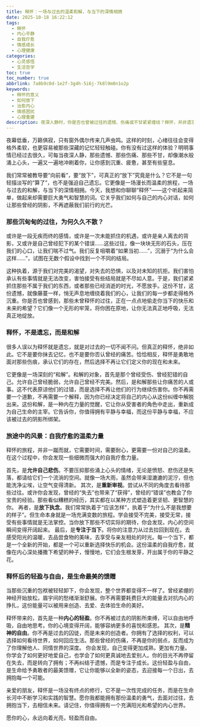 ```yaml
---
title: 释怀：一场与过去的温柔和解，与当下的深情相拥
date: 2025-10-18 16:22:12
tags:
  - 释怀
  - 内心平静
  - 自我疗愈
  - 情感成长
  - 心理健康
categories:
  - 心灵感悟
  - 生活哲学
toc: true
toc_number: true
abbrlink: 7a8b9c0d-1e2f-3g4h-5i6j-7k8l9m0n1o2p
keywords:
  - 释怀的意义
  - 如何放下
  - 治愈内心
  - 情感困扰
  - 心理重建
description: 夜深人静时，你是否也曾被过往的遗憾、伤痛或不甘紧紧缠绕？释怀，并非遗忘，而是一场与过去的温柔和解，与当下的深情相拥。这趟心灵旅程，需要勇气，更需要一份对自己的慈悲。让我们一起，卸下心头的重负，找回那份久违的轻盈与自由。
---
```


夜幕低垂，万籁俱寂，只有窗外偶尔传来几声虫鸣。这样的时刻，心绪往往会变得格外柔软，也更容易被那些深藏的记忆轻轻触碰。你有没有过这样的体验？明明事情已经过去很久，可每当夜深人静，那些遗憾、那些伤痛、那些不甘，却像潮水般涌上心头，一遍又一遍地冲刷着你，让你感到沉重、疲惫，甚至有些窒息。

我们常常被教导要“向前看”，要“放下”，可真正的“放下”究竟是什么？它不是一句轻描淡写的“算了”，也不是强迫自己遗忘。它更像是一场漫长而温柔的旅程，一场与过去的和解，与当下的深情相拥。今天，我想和你聊聊“释怀”——这个听起来简单，做起来却需要巨大勇气和智慧的词。它关乎我们如何与自己的内心对话，如何让那些曾经的阴影，不再遮蔽我们前行的光芒。

### 那些沉甸甸的过往，为何久久不散？

或许是一段无疾而终的感情，或许是一次未能抓住的机遇，或许是亲人离去的背影，又或许是自己曾经犯下的某个错误……这些过往，像一块块无形的石头，压在我们的心口，让我们喘不过气。我们反复咀嚼着“如果当初……”，沉溺于“为什么会这样……”，试图在无数个假设中找到一个不同的结局。

这种执着，源于我们对完美的渴望，对失去的恐惧，以及对未知的抗拒。我们害怕承认有些事情就是无法改变，害怕接受有些结局就是不尽如人意。于是，我们紧紧抓住那些不属于我们的东西，或者那些已经消逝的时光，不愿放手。这份不甘，这份遗憾，就像藤蔓一样，悄无声息地缠绕着我们的心，让我们的每一步都走得格外沉重。你是否也曾感到，那些未曾释怀的过往，正在一点点地偷走你当下的快乐和未来的希望？它们像一个无形的牢笼，将你困在原地，让你无法真正地呼吸，无法真正地绽放。

### 释怀，不是遗忘，而是和解

很多人误以为释怀就是遗忘，就是对过去的一切不闻不问。但真正的释怀，绝非如此。它不是要你抹去记忆，也不是要你否认曾经的痛苦。恰恰相反，释怀是勇敢地面对那些伤痕，承认它们的存在，然后选择不再让它们定义你的现在和未来。

它更像是一场深刻的“和解”。和解的对象，首先是那个曾经受伤、曾经犯错的自己。允许自己曾经脆弱，允许自己曾经不完美。然后，是和解那些让你痛苦的人或事。这不代表原谅他们的过错，而是选择不再让他们的行为继续伤害你。你不再需要一个道歉，不再需要一个解释，因为你已经决定将自己的内心从这份纠缠中解脱出来。这份和解，是一种内在力量的觉醒，它让你从受害者的角色中走出，重新成为自己生命的主宰。它告诉你，你值得拥有平静与幸福，而这份平静与幸福，不应该被过去的阴影所绑架。

### 旅途中的风景：自我疗愈的温柔力量

释怀的旅程，并非一蹴而就，它需要时间，需要耐心，更需要一份对自己的温柔。在这个过程中，你会发现一些细微而强大的自我疗愈力量。

首先，是**允许自己悲伤**。不要压抑那些涌上心头的情绪，无论是愤怒、悲伤还是失落，都请给它们一个流淌的空间。就像一场大雨，虽然会带来湿漉漉的泥泞，但也能洗净尘埃，让空气变得清新。
其次，是**重新审视**。尝试从不同的角度去看待那些过往。或许你会发现，曾经的“失去”也带来了“获得”，曾经的“错误”也教会了你宝贵的经验。那些看似糟糕的经历，其实都在以某种方式塑造着更坚韧、更智慧的你。
再者，是**放下执念**。我们常常执着于“应该怎样”，执着于“为什么不是我想要的样子”。但生命本身就是一场充满变数的旅程。学会接受不完美，接受无常，接受有些事情就是无法掌控。当你放下那些不切实际的期待，你会发现，内心的空间瞬间变得开阔起来。
最后，是**专注于当下**。将你的注意力从过去拉回到现在。去感受阳光的温暖，去品尝食物的美味，去享受与亲友相处的时光。每一个当下，都是一个全新的开始，都是一个可以重新选择快乐的机会。这份温柔的自我疗愈，就像在内心深处播撒下希望的种子，慢慢地，它们会生根发芽，开出属于你的平静之花。

### 释怀后的轻盈与自由，是生命最美的馈赠

当那些沉重的包袱被轻轻卸下，你会发现，整个世界都变得不一样了。曾经紧绷的神经开始放松，眉宇间的愁绪渐渐舒展。你不再需要耗费巨大的能量去对抗内心的挣扎，这份能量可以被用来创造、去爱、去体验生命的美好。

释怀带来的，首先是一种**内心的轻盈**。你不再被过去的阴影所束缚，可以自由地呼吸，自由地思考。你的心境变得开阔，能够容纳更多的喜悦和感恩。
其次，是**精神的自由**。你不再是过去的囚徒，而是未来的创造者。你拥有了选择的权利，可以选择如何看待世界，如何回应生活。那些曾经的伤痛，不再是你的弱点，反而成为了你理解他人、同情世界的深度。
你会发现，自己变得更加成熟，更加有力量。你学会了如何更好地爱自己，也学会了如何更真诚地去爱别人。你的目光不再停留在失去，而是转向了拥有；不再纠结于遗憾，而是专注于成长。这份轻盈与自由，是生命给予勇敢者的最美馈赠，它让你能够以全新的姿态，去迎接每一个日出，去拥抱每一个可能。

亲爱的朋友，释怀是一场没有终点的修行，它不是一次性完成的任务，而是在生命长河中不断学习和实践的智慧。愿你我都能拥有那份温柔的勇气，去面对过往，去拥抱当下，去相信未来。请记住，你值得拥有一个充满阳光和希望的内心世界。

愿你的心，永远向着光亮，轻盈而自由。